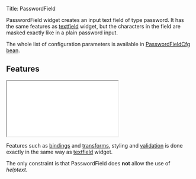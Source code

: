 Title: PasswordField

PasswordField widget creates an input text field of type password.
It has the same features as [textfield](textfield) widget, but the characters in the field are masked exactly like in a plain password input.

<script src='%SNIPPETS_SERVER_URL%/snippets/github.com/ariatemplates/documentation-code/snippets/widgets/passwordfield/Snippet.tpl?tag=wgtPasswordField&lang=at&outdent=true'></script>

The whole list of configuration parameters is available in [PasswordFieldCfg bean](http://ariatemplates.com/api/#aria.widgets.CfgBeans:PasswordFieldCfg).

## Features
<iframe class='samples' src='%SNIPPETS_SERVER_URL%/samples/github.com/ariatemplates/documentation-code/samples/widgets/passwordfield/' ></iframe>

Features such as [bindings](widget_bindings) and [transforms](widget_bindings#transforms), styling and [validation](validators) is done exactly in the same way as [textfield](textfield) widget.

The only constraint is that PasswordField does **not** allow the use of _helptext_.